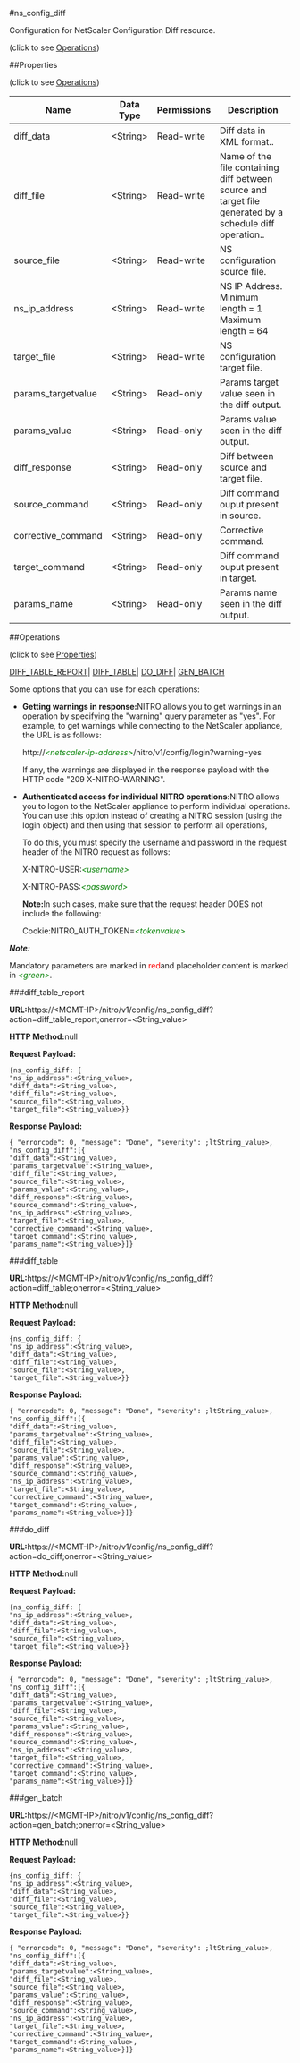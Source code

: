 #ns_config_diff



Configuration for NetScaler Configuration Diff resource.

<span>(click to see [Operations](#operations))</span>



##Properties 

<span>(click to see [Operations](#operations))</span>





<table><thead><tr><th>Name</th><th>Data Type</th><th>Permissions</th><th>Description</th></tr></thead><tbody><tr><td>diff_data</td><td>&lt;String></td><td>Read-write</td><td>Diff data in XML format..</td></tr><tr><td>diff_file</td><td>&lt;String></td><td>Read-write</td><td>Name of the file containing diff between source and target file generated by a schedule diff operation..</td></tr><tr><td>source_file</td><td>&lt;String></td><td>Read-write</td><td>NS configuration source file.</td></tr><tr><td>ns_ip_address</td><td>&lt;String></td><td>Read-write</td><td>NS IP Address.<br>Minimum length = 1<br>Maximum length = 64</td></tr><tr><td>target_file</td><td>&lt;String></td><td>Read-write</td><td>NS configuration target file.</td></tr><tr><td>params_targetvalue</td><td>&lt;String></td><td>Read-only</td><td>Params target value seen in the diff output.</td></tr><tr><td>params_value</td><td>&lt;String></td><td>Read-only</td><td>Params value seen in the diff output.</td></tr><tr><td>diff_response</td><td>&lt;String></td><td>Read-only</td><td>Diff between source and target file.</td></tr><tr><td>source_command</td><td>&lt;String></td><td>Read-only</td><td>Diff command ouput present in source.</td></tr><tr><td>corrective_command</td><td>&lt;String></td><td>Read-only</td><td>Corrective command.</td></tr><tr><td>target_command</td><td>&lt;String></td><td>Read-only</td><td>Diff command ouput present in target.</td></tr><tr><td>params_name</td><td>&lt;String></td><td>Read-only</td><td>Params name seen in the diff output.</td></tr></tbody></table>

##Operations 

<span>(click to see [Properties](#properties))</span>





[DIFF_TABLE_REPORT](#diff_table_r)| [DIFF_TABLE](#diff_)| [DO_DIFF](#do)| [GEN_BATCH](#gen_)





Some options that you can use for each operations:

<ul><li><p><b>Getting warnings in response:</b>NITRO allows you to get warnings in an operation by specifying the "warning" query parameter as "yes". For example, to get warnings while connecting to the NetScaler appliance, the URL is as follows:</p><p>http://<span style="color:green;font-style:italic;">&lt;netscaler-ip-address&gt;</span>/nitro/v1/config/login?warning=yes</p><p>If any, the warnings are displayed in the response payload with the HTTP code "209 X-NITRO-WARNING".</p></li><li><p><b>Authenticated access for individual NITRO operations:</b>NITRO allows you to logon to the NetScaler appliance to perform individual operations. You can use this option instead of creating a NITRO session (using the login object) and then using that session to perform all operations,</p><p>To do this, you must specify the username and password in the request header of the NITRO request as follows:</p><p>X-NITRO-USER:<span style="color:green;font-style:italic;">&lt;username&gt;</span></p><p>X-NITRO-PASS:<span style="color:green;font-style:italic;">&lt;password&gt;</span></p><p><b>Note:</b>In such cases, make sure that the request header DOES not include the following:</p><p>Cookie:NITRO_AUTH_TOKEN=<span style="color:green;font-style:italic;">&lt;tokenvalue&gt;</span></p></li></ul>







***Note:*** 

Mandatory parameters are marked in <span style="color:#FF0000;">red</span>and placeholder content is marked in <span style="color:green;font-style:italic">&lt;green&gt;</span>.



###diff_table_report







<b>URL:</b>https://&lt;MGMT-IP&gt;/nitro/v1/config/ns_config_diff?action=diff_table_report;onerror=&lt;String_value&gt;

<b>HTTP Method:</b>null

<b>Request Payload: </b>
```
{ns_config_diff: {
"ns_ip_address":<String_value>,
"diff_data":<String_value>,
"diff_file":<String_value>,
"source_file":<String_value>,
"target_file":<String_value>}}
```

<b>Response Payload: </b>
```
{ "errorcode": 0, "message": "Done", "severity": ;ltString_value>, "ns_config_diff":[{
"diff_data":<String_value>,
"params_targetvalue":<String_value>,
"diff_file":<String_value>,
"source_file":<String_value>,
"params_value":<String_value>,
"diff_response":<String_value>,
"source_command":<String_value>,
"ns_ip_address":<String_value>,
"target_file":<String_value>,
"corrective_command":<String_value>,
"target_command":<String_value>,
"params_name":<String_value>}]}
```







###diff_table







<b>URL:</b>https://&lt;MGMT-IP&gt;/nitro/v1/config/ns_config_diff?action=diff_table;onerror=&lt;String_value&gt;

<b>HTTP Method:</b>null

<b>Request Payload: </b>
```
{ns_config_diff: {
"ns_ip_address":<String_value>,
"diff_data":<String_value>,
"diff_file":<String_value>,
"source_file":<String_value>,
"target_file":<String_value>}}
```

<b>Response Payload: </b>
```
{ "errorcode": 0, "message": "Done", "severity": ;ltString_value>, "ns_config_diff":[{
"diff_data":<String_value>,
"params_targetvalue":<String_value>,
"diff_file":<String_value>,
"source_file":<String_value>,
"params_value":<String_value>,
"diff_response":<String_value>,
"source_command":<String_value>,
"ns_ip_address":<String_value>,
"target_file":<String_value>,
"corrective_command":<String_value>,
"target_command":<String_value>,
"params_name":<String_value>}]}
```







###do_diff







<b>URL:</b>https://&lt;MGMT-IP&gt;/nitro/v1/config/ns_config_diff?action=do_diff;onerror=&lt;String_value&gt;

<b>HTTP Method:</b>null

<b>Request Payload: </b>
```
{ns_config_diff: {
"ns_ip_address":<String_value>,
"diff_data":<String_value>,
"diff_file":<String_value>,
"source_file":<String_value>,
"target_file":<String_value>}}
```

<b>Response Payload: </b>
```
{ "errorcode": 0, "message": "Done", "severity": ;ltString_value>, "ns_config_diff":[{
"diff_data":<String_value>,
"params_targetvalue":<String_value>,
"diff_file":<String_value>,
"source_file":<String_value>,
"params_value":<String_value>,
"diff_response":<String_value>,
"source_command":<String_value>,
"ns_ip_address":<String_value>,
"target_file":<String_value>,
"corrective_command":<String_value>,
"target_command":<String_value>,
"params_name":<String_value>}]}
```







###gen_batch







<b>URL:</b>https://&lt;MGMT-IP&gt;/nitro/v1/config/ns_config_diff?action=gen_batch;onerror=&lt;String_value&gt;

<b>HTTP Method:</b>null

<b>Request Payload: </b>
```
{ns_config_diff: {
"ns_ip_address":<String_value>,
"diff_data":<String_value>,
"diff_file":<String_value>,
"source_file":<String_value>,
"target_file":<String_value>}}
```

<b>Response Payload: </b>
```
{ "errorcode": 0, "message": "Done", "severity": ;ltString_value>, "ns_config_diff":[{
"diff_data":<String_value>,
"params_targetvalue":<String_value>,
"diff_file":<String_value>,
"source_file":<String_value>,
"params_value":<String_value>,
"diff_response":<String_value>,
"source_command":<String_value>,
"ns_ip_address":<String_value>,
"target_file":<String_value>,
"corrective_command":<String_value>,
"target_command":<String_value>,
"params_name":<String_value>}]}
```








